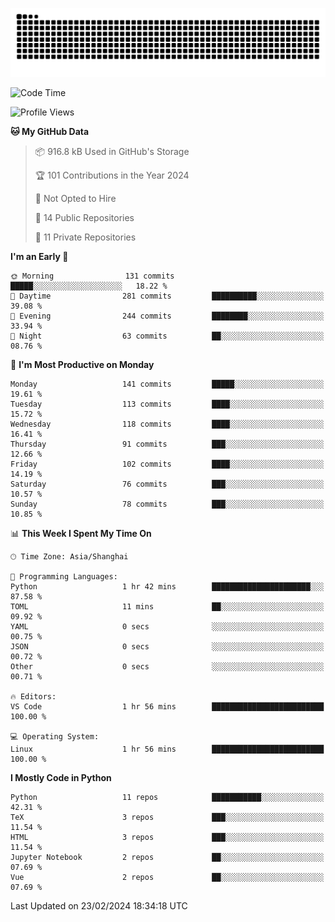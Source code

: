 ![](https://raw.githubusercontent.com/BorisYang326/BorisYang326/output/github-contribution-grid-snake-dark.svg)

<!--START_SECTION:waka-->
![Code Time](http://img.shields.io/badge/Code%20Time-32%20hrs%2036%20mins-blue)

![Profile Views](http://img.shields.io/badge/Profile%20Views-0-blue)

**🐱 My GitHub Data** 

> 📦 916.8 kB Used in GitHub's Storage 
 > 
> 🏆 101 Contributions in the Year 2024
 > 
> 🚫 Not Opted to Hire
 > 
> 📜 14 Public Repositories 
 > 
> 🔑 11 Private Repositories 
 > 
**I'm an Early 🐤** 

```text
🌞 Morning                131 commits         █████░░░░░░░░░░░░░░░░░░░░   18.22 % 
🌆 Daytime                281 commits         ██████████░░░░░░░░░░░░░░░   39.08 % 
🌃 Evening                244 commits         ████████░░░░░░░░░░░░░░░░░   33.94 % 
🌙 Night                  63 commits          ██░░░░░░░░░░░░░░░░░░░░░░░   08.76 % 
```
📅 **I'm Most Productive on Monday** 

```text
Monday                   141 commits         █████░░░░░░░░░░░░░░░░░░░░   19.61 % 
Tuesday                  113 commits         ████░░░░░░░░░░░░░░░░░░░░░   15.72 % 
Wednesday                118 commits         ████░░░░░░░░░░░░░░░░░░░░░   16.41 % 
Thursday                 91 commits          ███░░░░░░░░░░░░░░░░░░░░░░   12.66 % 
Friday                   102 commits         ████░░░░░░░░░░░░░░░░░░░░░   14.19 % 
Saturday                 76 commits          ███░░░░░░░░░░░░░░░░░░░░░░   10.57 % 
Sunday                   78 commits          ███░░░░░░░░░░░░░░░░░░░░░░   10.85 % 
```


📊 **This Week I Spent My Time On** 

```text
🕑︎ Time Zone: Asia/Shanghai

💬 Programming Languages: 
Python                   1 hr 42 mins        ██████████████████████░░░   87.58 % 
TOML                     11 mins             ██░░░░░░░░░░░░░░░░░░░░░░░   09.92 % 
YAML                     0 secs              ░░░░░░░░░░░░░░░░░░░░░░░░░   00.75 % 
JSON                     0 secs              ░░░░░░░░░░░░░░░░░░░░░░░░░   00.72 % 
Other                    0 secs              ░░░░░░░░░░░░░░░░░░░░░░░░░   00.71 % 

🔥 Editors: 
VS Code                  1 hr 56 mins        █████████████████████████   100.00 % 

💻 Operating System: 
Linux                    1 hr 56 mins        █████████████████████████   100.00 % 
```

**I Mostly Code in Python** 

```text
Python                   11 repos            ███████████░░░░░░░░░░░░░░   42.31 % 
TeX                      3 repos             ███░░░░░░░░░░░░░░░░░░░░░░   11.54 % 
HTML                     3 repos             ███░░░░░░░░░░░░░░░░░░░░░░   11.54 % 
Jupyter Notebook         2 repos             ██░░░░░░░░░░░░░░░░░░░░░░░   07.69 % 
Vue                      2 repos             ██░░░░░░░░░░░░░░░░░░░░░░░   07.69 % 
```




 Last Updated on 23/02/2024 18:34:18 UTC
<!--END_SECTION:waka-->
